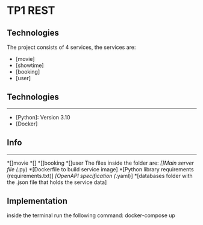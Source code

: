# TP1 REST

## Technologies
The project consists of 4 services, the services are:
* [movie]
* [showtime]
* [booking]
* [user]

## Technologies
***
* [Python]: Version 3.10 
* [Docker]

## Info

***
*[]movie
*[]
*[]booking
*[]user
The files inside the folder are:
*[]Main server file (*.py) 
*[Dockerfile to build service image]
*[Python library requirements (requirements.txt)]
*[OpenAPI specification (*.yaml)]
*[databases folder with the .json file that holds the service data]

## Implementation
inside the terminal run the following command:
docker-compose up

